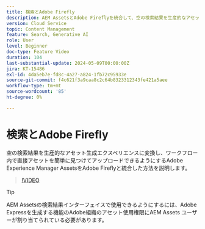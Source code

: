 ```yaml
---
title: 検索とAdobe Firefly
description: AEM AssetsとAdobe Fireflyを統合して、空の検索結果を生産的なアセット生成エクスペリエンスに変換する方法を説明します。
version: Cloud Service
topic: Content Management
feature: Search, Generative AI
role: User
level: Beginner
doc-type: Feature Video
duration: 104
last-substantial-update: 2024-05-09T00:00:00Z
jira: KT-15486
exl-id: 4da5eb7e-fd8c-4a27-a824-1fb72c95933e
source-git-commit: f4c621f3a9caa8c2c64b8323312343fe421a5aee
workflow-type: tm+mt
source-wordcount: '85'
ht-degree: 0%

---
```


# 検索とAdobe Firefly

空の検索結果を生産的なアセット生成エクスペリエンスに変換し、ワークフロー内で直接アセットを簡単に見つけてアップロードできるようにするAdobe Experience Manager AssetsをAdobe Fireflyと統合した方法を説明します。

>[!VIDEO](https://video.tv.adobe.com/v/3429070/?learn=on)


>[!TIP]
>
> AEM Assetsの検索結果インターフェイスで使用できるようにするには、Adobe Expressを生成する機能のAdobe組織のアセット使用権限にAEM Assets ユーザーが割り当てられている必要があります。
